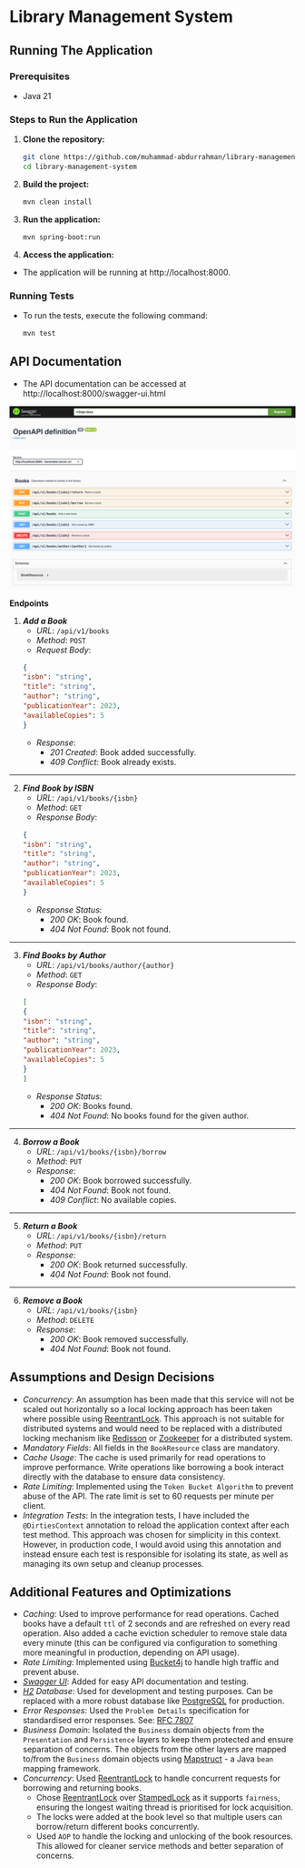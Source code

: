 # Library Management System

## Running The Application

### Prerequisites
- Java 21

### Steps to Run the Application

1. **Clone the repository:**
   ```sh
   git clone https://github.com/muhammad-abdurrahman/library-management-system.git
   cd library-management-system
    ```

2. **Build the project:**
   ```sh
   mvn clean install
   ```
3. **Run the application:**
   ```sh
   mvn spring-boot:run
   ```
4. **Access the application:**
- The application will be running at http://localhost:8000.

### Running Tests
- To run the tests, execute the following command:
   ```sh
   mvn test
   ```
## API Documentation
- The API documentation can be accessed at http://localhost:8000/swagger-ui.html

![swagger-screenshot.png](documentation/swagger-screenshot.png)

**Endpoints**
1. ***Add a Book***
    - *URL*: `/api/v1/books`
    - *Method*: `POST`
    - *Request Body*:
   ```json
   {
   "isbn": "string",
   "title": "string",
   "author": "string",
   "publicationYear": 2023,
   "availableCopies": 5
   }
   ```
    - *Response*:
        - *201 Created*: Book added successfully.
        - *409 Conflict*: Book already exists.
---
2. ***Find Book by ISBN***
    - *URL*: `/api/v1/books/{isbn}`
    - *Method*: `GET`
    - *Response Body*:
   ```json
   {
   "isbn": "string",
   "title": "string",
   "author": "string",
   "publicationYear": 2023,
   "availableCopies": 5
   }
    ```
    - *Response Status*:
        - *200 OK*: Book found.
        - *404 Not Found*: Book not found.
---
3. ***Find Books by Author***
    - *URL*: `/api/v1/books/author/{author}`
    - *Method*: `GET`
    - *Response Body*:
   ```json
   [
   {
   "isbn": "string",
   "title": "string",
   "author": "string",
   "publicationYear": 2023,
   "availableCopies": 5
   }
   ]
    ```
    - *Response Status*:
        - *200 OK*: Books found.
        - *404 Not Found*: No books found for the given author.
---
4. ***Borrow a Book***
    - *URL*: `/api/v1/books/{isbn}/borrow`
    - *Method*: `PUT`
    - *Response*:
        - *200 OK*: Book borrowed successfully.
        - *404 Not Found*: Book not found.
        - *409 Conflict*: No available copies.
---
5. ***Return a Book***
    - *URL*: `/api/v1/books/{isbn}/return`
    - *Method*: `PUT`
    - *Response*:
        - *200 OK*: Book returned successfully.
        - *404 Not Found*: Book not found.
---
6. ***Remove a Book***
    - *URL*: `/api/v1/books/{isbn}`
    - *Method*: `DELETE`
    - *Response*:
        - *200 OK*: Book removed successfully.
        - *404 Not Found*: Book not found.

## Assumptions and Design Decisions
- *Concurrency*: An assumption has been made that this service will not be scaled out horizontally so a local locking approach has been taken where possible using [ReentrantLock](https://docs.oracle.com/en/java/javase/21/docs/api/java.base/java/util/concurrent/locks/ReentrantLock.html). This approach is not suitable for distributed systems and would need to be replaced with a distributed locking mechanism like [Redisson](https://redisson.org/) or [Zookeeper](https://zookeeper.apache.org/) for a distributed system.
- *Mandatory Fields*: All fields in the `BookResource` class are mandatory.
- *Cache Usage*: The cache is used primarily for read operations to improve performance. Write operations like borrowing a book interact directly with the database to ensure data consistency.
- *Rate Limiting*: Implemented using the `Token Bucket Algorithm` to prevent abuse of the API. The rate limit is set to 60 requests per minute per client.
- *Integration Tests*: In the integration tests, I have included the `@DirtiesContext` annotation to reload the application context after each test method. This approach was chosen for simplicity in this context. However, in production code, I would avoid using this annotation and instead ensure each test is responsible for isolating its state, as well as managing its own setup and cleanup processes.

## Additional Features and Optimizations
- *Caching*: Used to improve performance for read operations. Cached books have a default `ttl` of 2 seconds and are refreshed on every read operation. Also added a cache eviction scheduler to remove stale data every minute (this can be configured via configuration to something more meaningful in production, depending on API usage).
- *Rate Limiting*: Implemented using [Bucket4j](https://github.com/bucket4j/bucket4j) to handle high traffic and prevent abuse.
- *[Swagger UI](https://swagger.io/)*: Added for easy API documentation and testing.
- *[H2](https://www.h2database.com/html/main.html) Database*: Used for development and testing purposes. Can be replaced with a more robust database like [PostgreSQL](https://www.postgresql.org/) for production.
- *Error Responses*: Used the `Problem Details` specification for standardised error responses. See: [RFC 7807](https://tools.ietf.org/html/rfc7807)
- *Business Domain*: Isolated the `Business` domain objects from the `Presentation` and `Persistence` layers to keep them protected and ensure separation of concerns. The objects from the other layers are mapped to/from the `Business` domain objects using [Mapstruct](https://mapstruct.org/) - a Java `bean` mapping framework.
- *Concurrency*: Used [ReentrantLock](https://docs.oracle.com/en/java/javase/21/docs/api/java.base/java/util/concurrent/locks/ReentrantLock.html) to handle concurrent requests for borrowing and returning books.
    - Chose [ReentrantLock](https://docs.oracle.com/en/java/javase/21/docs/api/java.base/java/util/concurrent/locks/ReentrantLock.html) over [StampedLock](https://docs.oracle.com/en/java/javase/21/docs/api/java.base/java/util/concurrent/locks/StampedLock.html) as it supports `fairness`, ensuring the longest waiting thread is prioritised for lock acquisition.
    - The locks were added at the book level so that multiple users can borrow/return different books concurrently.
    - Used `AOP` to handle the locking and unlocking of the book resources. This allowed for cleaner service methods and better separation of concerns.
